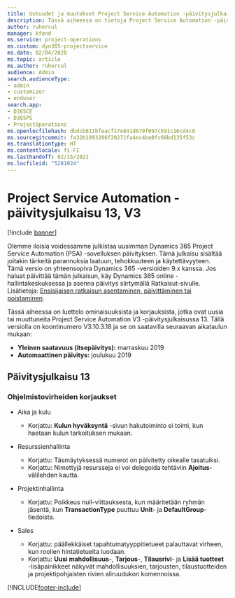 ```yaml
---
title: Uutuudet ja muutokset Project Service Automation -päivitysjulkaisussa 13, V3
description: Tässä aiheessa on tietoja Project Service Automation -päivitysversion 13, V3:n uusista ominaisuuksista.
author: ruhercul
manager: kfend
ms.service: project-operations
ms.custom: dyn365-projectservice
ms.date: 02/04/2020
ms.topic: article
ms.author: ruhercul
audience: Admin
search.audienceType:
- admin
- customizer
- enduser
search.app:
- D365CE
- D365PS
- ProjectOperations
ms.openlocfilehash: dbdcb811bfeacf17e841d679f097c591c16cd4c0
ms.sourcegitcommit: fa32b1893286f20271fa4ec4be8fc68bd135f53c
ms.translationtype: HT
ms.contentlocale: fi-FI
ms.lasthandoff: 02/15/2021
ms.locfileid: "5281024"
---
```

# <a name="project-service-automation-update-release-13-v3"></a>Project Service Automation -päivitysjulkaisu 13, V3

[!include [banner](../includes/psa-now-project-operations.md)]

Olemme iloisia voidessamme julkistaa uusimman Dynamics 365 Project Service Automation (PSA) -sovelluksen päivityksen. Tämä julkaisu sisältää joitakin tärkeitä parannuksia laatuun, tehokkuuteen ja käytettävyyteen. Tämä versio on yhteensopiva Dynamics 365 -versioiden 9.x kanssa. Jos haluat päivittää tämän julkaisun, käy Dynamics 365 online -hallintakeskuksessa ja asenna päivitys siirtymällä Ratkaisut-sivulle. Lisätietoja: [Ensisijaisen ratkaisun asentaminen, päivittäminen tai poistaminen](https://docs.microsoft.com/power-platform/admin/install-remove-preferred-solution).

Tässä aiheessa on luettelo ominaisuuksista ja korjauksista, jotka ovat uusia tai muuttuneita Project Service Automation V3 -päivitysjulkaisussa 13. Tällä versiolla on koontinumero V3.10.3.18 ja se on saatavilla seuraavan aikataulun mukaan:

- **Yleinen saatavuus (itsepäivitys):** marraskuu 2019
- **Automaattinen päivitys:** joulukuu 2019


## <a name="update-release-13"></a>Päivitysjulkaisu 13 

### <a name="bug-fixes"></a>Ohjelmistovirheiden korjaukset

- Aika ja kulu

     - Korjattu: **Kulun hyväksyntä** -sivun hakutoiminto ei toimi, kun haetaan kulun tarkoituksen mukaan.

- Resurssienhallinta

     - Korjattu: Täsmäytyksessä numerot on päivitetty oikealle tasatuiksi.
     - Korjattu: Nimettyjä resursseja ei voi delegoida tehtäviin **Ajoitus**-välilehden kautta.

- Projektinhallinta

     - Korjattu: Poikkeus null-viittauksesta, kun määritetään ryhmän jäsentä, kun **TransactionType** puuttuu **Unit**- ja **DefaultGroup**-tiedoista.

- Sales

     - Korjattu: päällekkäiset tapahtumatyyppitietueet palauttavat virheen, kun roolien hintatietueita luodaan.
     - Korjattu: **Uusi mahdollisuus**-, **Tarjous**-, **Tilausrivi**- ja **Lisää tuotteet** -lisäpainikkeet näkyvät mahdollisuuksien, tarjousten, tilaustuotteiden ja projektipohjaisten rivien aliruudukon komennoissa.




[!INCLUDE[footer-include](../includes/footer-banner.md)]